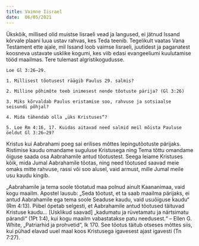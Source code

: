 ```yaml
---
title: Vaimne Iisrael  
date:  06/05/2021  
---
```


Ükskõik, millised olid muistse Iisraeli vead ja langused, ei jätnud Issand kõrvale plaani luua ustav rahvas, kes Teda teenib. Tegelikult vaatas Vana Testament ette ajale, mil Issand loob vaimse Iisraeli, juutidest ja paganatest koosneva ustavate usklike kogumi, kes viib edasi evangeeliumi kuulutamise tööd maailmas. Tere tulemast algristikogudusse.

`Loe Gl 3:26–29.`

`1. Millisest tõotusest räägib Paulus 29. salmis?`

`2. Milline põhimõte teeb inimesest nende tõotuste pärija? (Gl 3:26)`

`3. Miks kõrvaldab Paulus eristamise soo, rahvuse ja sotsiaalse seisundi põhjal?`

`4. Mida tähendab olla „üks Kristuses“?`

`5. Loe Rm 4:16, 17. Kuidas aitavad need salmid meil mõista Pauluse öeldut Gl 3:26–29?`

Kristus kui Aabrahami poeg sai erilises mõttes lepingutõotuste pärijaks. Ristimise kaudu omandame suguluse Kristusega ning Tema tõttu omandame õiguse saada osa Aabrahamile antud tõotustest. Seega leiame Kristuses kõik, mida Jumal Aabrahamile tõotas, ning need tõotused saavad meie omaks mitte rahvuse, rassi või soo alusel, vaid armust, mille Jumal meile usu kaudu kingib.

„Aabrahamile ja tema soole tõotatud maa polnud ainult Kaananimaa, vaid kogu maailm. Apostel lausub: „Seda tõotust, et ta saab maailma pärijaks, ei antud Aabrahamile ega tema soole Seaduse kaudu, vaid usuõiguse kaudu“ (Rm 4:13). Piibel õpetab selgesti, et Aabrahamile antud tõotused täituvad Kristuse kaudu… [Usklikud saavad] „kadumatu ja rüvetamatu ja närtsimatu pärandi“ (1Pt 1:4), kui kogu maailm vabastatakse patu needusest.“ – Ellen G. White, „Patriarhid ja prohvetid“, lk 170. See tõotus täitub otseses mõttes siis, kui pühad elavad uuel maal koos Kristusega igavesest ajast igavesti (Tn 7:27).